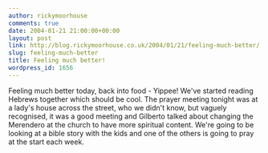 ```yaml
---
author: rickymoorhouse
comments: true
date: 2004-01-21 21:00:00+00:00
layout: post
link: http://blog.rickymoorhouse.co.uk/2004/01/21/feeling-much-better/
slug: feeling-much-better
title: Feeling much better!
wordpress_id: 1656
---
```


Feeling much better today, back into food - Yippee! We've started reading Hebrews together which should be cool. The prayer meeting tonight was at a lady's house across the street, who we didn't know, but vaguely recognised, it was a good meeting and Gilberto talked about changing the Merendero at the church to have more spiritual content. We're going to be looking at a bible story with the kids and one of the others is going to pray at the start each week.
